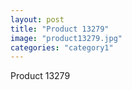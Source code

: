 ```yaml
---
layout: post
title: "Product 13279"
image: "product13279.jpg"
categories: "category1"
---
```

Product 13279
